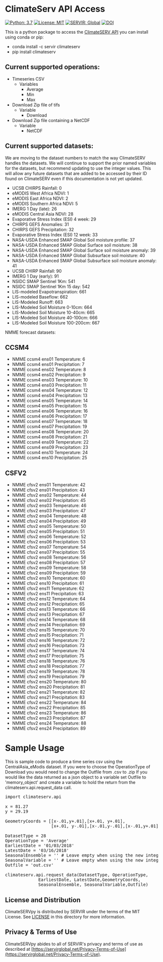 # ClimateServ API Access


[![Python: 3.7](https://img.shields.io/badge/python-3.7-blue.svg)](https://www.python.org/)
[![License: MIT](https://img.shields.io/badge/License-MIT-yellow.svg)](https://opensource.org/licenses/MIT)
[![SERVIR: Global](https://img.shields.io/badge/SERVIR-Global-green)](https://servirglobal.net)
[![DOI](https://zenodo.org/badge/DOI/10.5281/zenodo.11582736.svg)](https://doi.org/10.5281/zenodo.11582736)

This is a python package to access the [ClimateSERV API](https://climateserv.servirglobal.net/)
you can install using conda or pip:
* conda install -c servir climateserv
* pip install climateserv

## Current supported operations:
* Timeseries CSV 
    * Variables
        * Average
        * Min
        * Max
* Download Zip file of tifs
    * Variable
        * Download
* Download Zip file containing a NetCDF
    * Variable
        * NetCDF


## Current supported datasets:
We are moving to the dataset numbers to match the way ClimateSERV handles the datasets.  We will continue to 
support the prior named variables for the datasets, but recommend updating to use the integer values.  This will 
allow any future datasets that are added to be accessed by their ID found on ClimateSERV even if this documentation 
is not yet updated.  

* UCSB CHIRPS Rainfall: 0
* eMODIS West Africa NDVI: 1
* eMODIS East Africa NDVI: 2
* eMODIS Southern Africa NDVI: 5
* IMERG 1 Day (late): 26
* eMODIS Central Asia NDVI: 28
* Evaporative Stress Index (ESI) 4 week: 29
* CHIRPS GEFS Anomalies: 31
* CHIRPS GEFS Precipitation: 32
* Evaporative Stress Index (ESI) 12 week: 33
* NASA-USDA Enhanced SMAP Global Soil moisture profile: 37
* NASA-USDA Enhanced SMAP Global Surface soil moisture: 38
* NASA-USDA Enhanced SMAP Global Surface soil moisture anomaly: 39
* NASA-USDA Enhanced SMAP Global Subsurface soil moisture: 40
* NASA-USDA Enhanced SMAP Global Subsurface soil moisture anomaly: 41
* UCSB CHIRP Rainfall: 90
* IMERG 1 Day (early): 91
* NSIDC SMAP Sentinel 1Km: 541
* NSIDC SMAP Sentinel 1Km 15 day: 542
* LIS-modeled Evapotranspiration: 661
* LIS-modeled Baseflow: 662
* LIS-Modeled Runoff: 663
* LIS-Modeled Soil Moisture 0-10cm: 664
* LIS-Modeled Soil Moisture 10-40cm: 665
* LIS-Modeled Soil Moisture 40-100cm: 666
* LIS-Modeled Soil Moisture 100-200cm: 667


NMME forecast datasets:

## CCSM4
* NMME ccsm4 ens01 Temperature: 6
* NMME ccsm4 ens01 Precipitation: 7
* NMME ccsm4 ens02 Temperature: 8
* NMME ccsm4 ens02 Precipitation: 9
* NMME ccsm4 ens03 Temperature: 10
* NMME ccsm4 ens03 Precipitation: 11
* NMME ccsm4 ens04 Temperature: 12
* NMME ccsm4 ens04 Precipitation: 13
* NMME ccsm4 ens05 Temperature: 14
* NMME ccsm4 ens05 Precipitation: 15
* NMME ccsm4 ens06 Temperature: 16
* NMME ccsm4 ens06 Precipitation: 17
* NMME ccsm4 ens07 Temperature: 18
* NMME ccsm4 ens07 Precipitation: 19
* NMME ccsm4 ens08 Temperature: 20
* NMME ccsm4 ens08 Precipitation: 21
* NMME ccsm4 ens09 Temperature: 22
* NMME ccsm4 ens09 Precipitation: 23
* NMME ccsm4 ens10 Temperature: 24
* NMME ccsm4 ens10 Precipitation: 25

## CSFV2
* NMME cfsv2 ens01 Temperature: 42
* NMME cfsv2 ens01 Precipitation: 43
* NMME cfsv2 ens02 Temperature: 44
* NMME cfsv2 ens02 Precipitation: 45
* NMME cfsv2 ens03 Temperature: 46
* NMME cfsv2 ens03 Precipitation: 47
* NMME cfsv2 ens04 Temperature: 48
* NMME cfsv2 ens04 Precipitation: 49
* NMME cfsv2 ens05 Temperature: 50
* NMME cfsv2 ens05 Precipitation: 51
* NMME cfsv2 ens06 Temperature: 52
* NMME cfsv2 ens06 Precipitation: 53
* NMME cfsv2 ens07 Temperature: 54
* NMME cfsv2 ens07 Precipitation: 55
* NMME cfsv2 ens08 Temperature: 56
* NMME cfsv2 ens08 Precipitation: 57
* NMME cfsv2 ens09 Temperature: 58
* NMME cfsv2 ens09 Precipitation: 59
* NMME cfsv2 ens10 Temperature: 60
* NMME cfsv2 ens10 Precipitation: 61
* NMME cfsv2 ens11 Temperature: 62
* NMME cfsv2 ens11 Precipitation: 63
* NMME cfsv2 ens12 Temperature: 64
* NMME cfsv2 ens12 Precipitation: 65
* NMME cfsv2 ens13 Temperature: 66
* NMME cfsv2 ens13 Precipitation: 67
* NMME cfsv2 ens14 Temperature: 68
* NMME cfsv2 ens14 Precipitation: 69
* NMME cfsv2 ens15 Temperature: 70
* NMME cfsv2 ens15 Precipitation: 71
* NMME cfsv2 ens16 Temperature: 72
* NMME cfsv2 ens16 Precipitation: 73
* NMME cfsv2 ens17 Temperature: 74
* NMME cfsv2 ens17 Precipitation: 75
* NMME cfsv2 ens18 Temperature: 76
* NMME cfsv2 ens18 Precipitation: 77
* NMME cfsv2 ens19 Temperature: 78
* NMME cfsv2 ens19 Precipitation: 79
* NMME cfsv2 ens20 Temperature: 80
* NMME cfsv2 ens20 Precipitation: 81
* NMME cfsv2 ens21 Temperature: 82
* NMME cfsv2 ens21 Precipitation: 83
* NMME cfsv2 ens22 Temperature: 84
* NMME cfsv2 ens22 Precipitation: 85
* NMME cfsv2 ens23 Temperature: 86
* NMME cfsv2 ens23 Precipitation: 87
* NMME cfsv2 ens24 Temperature: 88
* NMME cfsv2 ens24 Precipitation: 89


    
# Sample Usage

This is sample code to produce a time series csv using the CentralAsia_eModis dataset.  If you were to choose the OperationType of Download you would need to change the Outfile from .csv to .zip If you would like the data returned as a json object to a variable set Outfile to 'memory_object' and create a variable to hold the return from the climateserv.api.request_data call. 
<pre>
import climateserv.api

x = 81.27   
y = 29.19

GeometryCoords = [[x-.01,y+.01],[x+.01, y+.01],
                  [x+.01, y-.01],[x-.01,y-.01],[x-.01,y+.01]]
                  
DatasetType = 28
OperationType = 'Average'
EarliestDate = '01/03/2018'
LatestDate = '03/16/2018'
SeasonalEnsemble = '' # Leave empty when using the new integer dataset IDs
SeasonalVariable = '' # Leave empty when using the new integer dataset IDs
Outfile = 'out.csv'

climateserv.api.request_data(DatasetType, OperationType, 
             EarliestDate, LatestDate,GeometryCoords, 
             SeasonalEnsemble, SeasonalVariable,Outfile)
</pre>


## License and Distribution

ClimateSERVpy is distributed by SERVIR under the terms of the MIT License. See
[LICENSE](https://github.com/SERVIR/ClimateSERVpy/blob/master/LICENSE) in this directory for more information.

## Privacy & Terms of Use

ClimateSERVpy abides to all of SERVIR's privacy and terms of use as described
at [https://servirglobal.net/Privacy-Terms-of-Use](https://servirglobal.net/Privacy-Terms-of-Use).
